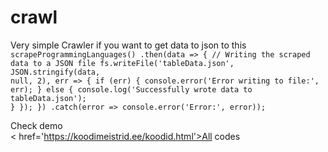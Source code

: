 # crawl
Very simple Crawler
if you want to get data to json to this
<code>
scrapeProgrammingLanguages()
  .then(data => {
    // Writing the scraped data to a JSON file
    fs.writeFile('tableData.json', JSON.stringify(data, null, 2), err => {
      if (err) {
        console.error('Error writing to file:', err);
      } else {
        console.log('Successfully wrote data to tableData.json');
      }
    });
  })
  .catch(error => console.error('Error:', error));
</code>
<br>

Check demo<br>
< href='https://koodimeistrid.ee/koodid.html'>All codes</a>
